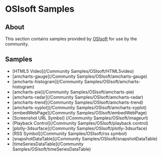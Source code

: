 # OSIsoft Samples
## About
This section contains samples provided by [OSIsoft](http://www.osisoft.com/) for use by the community.

## Samples
* [HTML5 Video](/Community Samples/OSIsoft/HTML5video)
* [amcharts-gauge](/Community Samples/OSIsoft/amcharts-gauge)
* [amcharts-histogram](/Community Samples/OSIsoft/amcharts-histogram)
* [amcharts-pie](/Community Samples/OSIsoft/amcharts-pie)
* [amcharts-radar](/Community Samples/OSIsoft/amcharts-radar)
* [amcharts-trend](/Community Samples/OSIsoft/amcharts-trend)
* [amcharts-xyplot](/Community Samples/OSIsoft/amcharts-xyplot)
* [embedWebPage](/Community Samples/OSIsoft/embedWebPage)
* [Screenshot URL Symbol] (/Community Samples/OSIsoft/imageurl)
* [Playback Control](/Community Samples/OSIsoft/playback control)
* [plotly-3dsurface](/Community Samples/OSIsoft/plotly-3dsurface)
* [RSS Symbol](/Community Samples/OSIsoft/rss symbol)
* [snapshotDataTable](/Community Samples/OSIsoft/snapshotDataTable)
* [timeSeriesDataTable](/Community Samples/OSIsoft/timeSeriesDataTable)